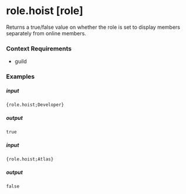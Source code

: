 # role.hoist [role]
		
Returns a true/false value on whether the role is set to display members separately from online members.

### Context Requirements

* guild


### Examples

##### input
```{role.hoist;Developer}```

##### output
```true```


##### input
```{role.hoist;Atlas}```

##### output
```false```
